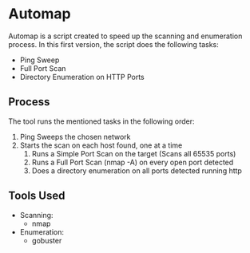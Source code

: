 # Automap
Automap is a script created to speed up the scanning and enumeration process. 
In this first version, the script does the following tasks: 

- Ping Sweep
- Full Port Scan
- Directory Enumeration on HTTP Ports

## Process
The tool runs the mentioned tasks in the following order:

1. Ping Sweeps the chosen network
2. Starts the scan on each host found, one at a time
   1. Runs a Simple Port Scan on the target (Scans all 65535 ports)
   2. Runs a Full Port Scan (nmap -A) on every open port detected
   3. Does a directory enumeration on all ports detected running http
  
## Tools Used
- Scanning:
  - nmap
- Enumeration:
  - gobuster

